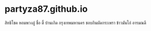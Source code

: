 # partyza87.github.io
สิทธิโชค หอมพวงภู่ ชื่อ ตี้ บ้านเกิด กรุงเทพมหานคร
ชอบกินผัดกระเพรา ข้าวมันไก่
อารมณดี